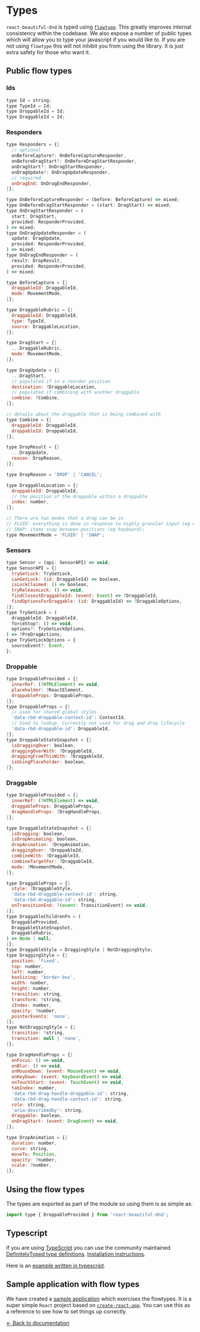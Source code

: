 # Types

`react-beautiful-dnd` is typed using [`flowtype`](https://flow.org). This greatly improves internal consistency within the codebase. We also expose a number of public types which will allow you to type your javascript if you would like to. If you are not using `flowtype` this will not inhibit you from using the library. It is just extra safety for those who want it.

## Public flow types

### Ids

```js
type Id = string;
type TypeId = Id;
type DroppableId = Id;
type DraggableId = Id;
```

### Responders

```js
type Responders = {|
  // optional
  onBeforeCapture?: OnBeforeCaptureResponder,
  onBeforeDragStart?: OnBeforeDragStartResponder,
  onDragStart?: OnDragStartResponder,
  onDragUpdate?: OnDragUpdateResponder,
  // required
  onDragEnd: OnDragEndResponder,
|};

type OnBeforeCaptureResponder = (before: BeforeCapture) => mixed;
type OnBeforeDragStartResponder = (start: DragStart) => mixed;
type OnDragStartResponder = (
  start: DragStart,
  provided: ResponderProvided,
) => mixed;
type OnDragUpdateResponder = (
  update: DragUpdate,
  provided: ResponderProvided,
) => mixed;
type OnDragEndResponder = (
  result: DropResult,
  provided: ResponderProvided,
) => mixed;

type BeforeCapture = {|
  draggableId: DraggableId,
  mode: MovementMode,
|};

type DraggableRubric = {|
  draggableId: DraggableId,
  type: TypeId,
  source: DraggableLocation,
|};

type DragStart = {|
  ...DraggableRubric,
  mode: MovementMode,
|};

type DragUpdate = {|
  ...DragStart,
  // populated if in a reorder position
  destination: ?DraggableLocation,
  // populated if combining with another draggable
  combine: ?Combine,
|};

// details about the draggable that is being combined with
type Combine = {|
  draggableId: DraggableId,
  droppableId: DroppableId,
|};

type DropResult = {|
  ...DragUpdate,
  reason: DropReason,
|};

type DropReason = 'DROP' | 'CANCEL';

type DraggableLocation = {|
  droppableId: DroppableId,
  // the position of the droppable within a droppable
  index: number,
|};

// There are two modes that a drag can be in
// FLUID: everything is done in response to highly granular input (eg mouse)
// SNAP: items snap between positions (eg keyboard);
type MovementMode = 'FLUID' | 'SNAP';
```

### Sensors

```js
type Sensor = (api: SensorAPI) => void;
type SensorAPI = {|
  tryGetLock: TryGetLock,
  canGetLock: (id: DraggableId) => boolean,
  isLockClaimed: () => boolean,
  tryReleaseLock: () => void,
  findClosestDraggableId: (event: Event) => ?DraggableId,
  findOptionsForDraggable: (id: DraggableId) => ?DraggableOptions,
|};
type TryGetLock = (
  draggableId: DraggableId,
  forceStop?: () => void,
  options?: TryGetLockOptions,
) => ?PreDragActions;
type TryGetLockOptions = {
  sourceEvent?: Event,
};
```

### Droppable

```js
type DroppableProvided = {|
  innerRef: (?HTMLElement) => void,
  placeholder: ?ReactElement,
  droppableProps: DroppableProps,
|};
type DroppableProps = {|
  // used for shared global styles
  'data-rbd-droppable-context-id': ContextId,
  // Used to lookup. Currently not used for drag and drop lifecycle
  'data-rbd-droppable-id': DroppableId,
|};
type DroppableStateSnapshot = {|
  isDraggingOver: boolean,
  draggingOverWith: ?DraggableId,
  draggingFromThisWith: ?DraggableId,
  isUsingPlaceholder: boolean,
|};
```

### Draggable

```js
type DraggableProvided = {|
  innerRef: (?HTMLElement) => void,
  draggableProps: DraggableProps,
  dragHandleProps: ?DragHandleProps,
|};

type DraggableStateSnapshot = {|
  isDragging: boolean,
  isDropAnimating: boolean,
  dropAnimation: ?DropAnimation,
  draggingOver: ?DroppableId,
  combineWith: ?DraggableId,
  combineTargetFor: ?DraggableId,
  mode: ?MovementMode,
|};

type DraggableProps = {|
  style: ?DraggableStyle,
  'data-rbd-draggable-context-id': string,
  'data-rbd-draggable-id': string,
  onTransitionEnd: ?(event: TransitionEvent) => void,
|};
type DraggableChildrenFn = (
  DraggableProvided,
  DraggableStateSnapshot,
  DraggableRubric,
) => Node | null;
|};
type DraggableStyle = DraggingStyle | NotDraggingStyle;
type DraggingStyle = {|
  position: 'fixed',
  top: number,
  left: number,
  boxSizing: 'border-box',
  width: number,
  height: number,
  transition: string,
  transform: ?string,
  zIndex: number,
  opacity: ?number,
  pointerEvents: 'none',
|};
type NotDraggingStyle = {|
  transition: ?string,
  transition: null | 'none',
|};

type DragHandleProps = {|
  onFocus: () => void,
  onBlur: () => void,
  onMouseDown: (event: MouseEvent) => void,
  onKeyDown: (event: KeyboardEvent) => void,
  onTouchStart: (event: TouchEvent) => void,
  tabIndex: number,
  'data-rbd-drag-handle-draggable-id': string,
  'data-rbd-drag-handle-context-id': string,
  role: string,
  'aria-describedby': string,
  draggable: boolean,
  onDragStart: (event: DragEvent) => void,
|};

type DropAnimation = {|
  duration: number,
  curve: string,
  moveTo: Position,
  opacity: ?number,
  scale: ?number,
|};
```

## Using the flow types

The types are exported as part of the module so using them is as simple as:

```js
import type { DroppableProvided } from 'react-beautiful-dnd';
```

## Typescript

If you are using [TypeScript](https://www.typescriptlang.org/) you can use the community maintained [DefinitelyTyped type definitions](https://www.npmjs.com/package/@types/react-beautiful-dnd). [Installation instructions](http://definitelytyped.org/).

Here is an [example written in typescript](https://github.com/abeaudoin2013/react-beautiful-dnd-multi-list-typescript-example).

## Sample application with flow types

We have created a [sample application](https://github.com/alexreardon/react-beautiful-dnd-flow-example) which exercises the flowtypes. It is a super simple `React` project based on [`create-react-app`](https://github.com/facebook/create-react-app). You can use this as a reference to see how to set things up correctly.

[← Back to documentation](/README.md#documentation-)
